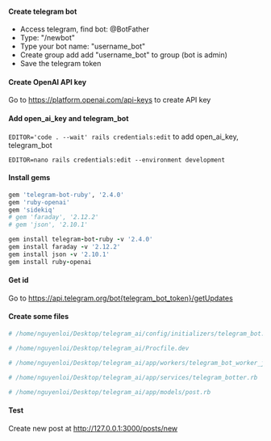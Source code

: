 #### Create telegram bot

- Access telegram, find bot: @BotFather
- Type: "/newbot"
- Type your bot name: "username_bot"
- Create group add add "username_bot" to group (bot is admin)
- Save the telegram token

#### Create OpenAI API key

Go to https://platform.openai.com/api-keys to create API key

#### Add open_ai_key and telegram_bot

`EDITOR='code . --wait' rails credentials:edit` to add open_ai_key, telegram_bot

`EDITOR=nano rails credentials:edit --environment development`

#### Install gems

```ruby
gem 'telegram-bot-ruby', '2.4.0'
gem 'ruby-openai'
gem 'sidekiq'
# gem 'faraday', '2.12.2'
# gem 'json', '2.10.1'

gem install telegram-bot-ruby -v '2.4.0'
gem install faraday -v '2.12.2'
gem install json -v '2.10.1'
gem install ruby-openai
```

#### Get id

Go to https://api.telegram.org/bot{telegram_bot_token}/getUpdates

#### Create some files

```ruby
# /home/nguyenloi/Desktop/telegram_ai/config/initializers/telegram_bot.rb

# /home/nguyenloi/Desktop/telegram_ai/Procfile.dev

# /home/nguyenloi/Desktop/telegram_ai/app/workers/telegram_bot_worker_job.rb

# /home/nguyenloi/Desktop/telegram_ai/app/services/telegram_botter.rb

# /home/nguyenloi/Desktop/telegram_ai/app/models/post.rb

```

#### Test

Create new post at http://127.0.0.1:3000/posts/new
